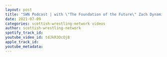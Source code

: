 ```yaml
---
layout: post
title: "SWN Podcast | with \"The Foundation of the Future\" Zach Dynamite"
date: 2021-07-09
categories: scottish-wrestling-network videos
author: scottish-wrestling-network
spotify_track_id: 
youtube_video_id: tdJkR3OcOj8
apple_track_id: 
youtube_metadata: 
---
```

